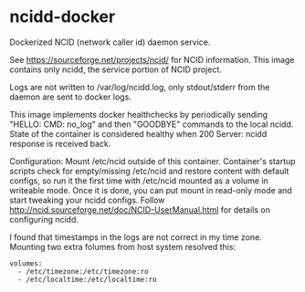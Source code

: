 # ncidd-docker
Dockerized NCID (network caller id) daemon service.

See https://sourceforge.net/projects/ncid/ for NCID information.
This image contains only ncidd, the service portion of NCID project.

Logs are not written to /var/log/ncidd.log, only stdout/stderr from the daemon are sent to docker logs.

This image implements docker healthchecks by periodically sending "HELLO: CMD: no_log" and then "GOODBYE" commands to the local ncidd. State of the container is considered healthy when 200 Server: ncidd response is received back.

Configuration:
Mount /etc/ncid outside of this container. Container's startup scripts check for empty/missing /etc/ncid and restore content with default configs, so run it the first time with /etc/ncid mounted as a volume in writeable mode. Once it is done, you can put mount in read-only mode and start tweaking your ncidd configs. Follow http://ncid.sourceforge.net/doc/NCID-UserManual.html for details on configuring ncidd.

I found that timestamps in the logs are not correct in my time zone. 
Mounting two extra folumes from host system resolved this:

    volumes:
      - /etc/timezone:/etc/timezone:ro
      - /etc/localtime:/etc/localtime:ro
